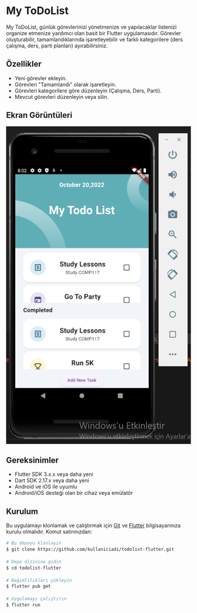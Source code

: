 # My ToDoList

My ToDoList, günlük görevlerinizi yönetmenize ve yapılacaklar listenizi organize etmenize yardımcı olan basit bir Flutter uygulamasıdır. Görevler oluşturabilir, tamamlandıklarında işaretleyebilir ve farklı kategorilere (ders çalışma, ders, parti planları) ayırabilirsiniz.

## Özellikler

- Yeni görevler ekleyin.
- Görevleri "Tamamlandı" olarak işaretleyin.
- Görevleri kategorilere göre düzenleyin (Çalışma, Ders, Parti).
- Mevcut görevleri düzenleyin veya silin.

## Ekran Görüntüleri

![Uygulama Ekran Görüntüsü](https://github.com/FurkanUtkayDemirbas/flutter-project/blob/main/7.png) <!-- Uygulamanızın ekran görüntüsü ile değiştirin -->

## Gereksinimler

- Flutter SDK 3.x.x veya daha yeni
- Dart SDK 2.17.x veya daha yeni
- Android ve iOS ile uyumlu
- Android/iOS desteği olan bir cihaz veya emülatör

## Kurulum

Bu uygulamayı klonlamak ve çalıştırmak için [Git](https://git-scm.com) ve [Flutter](https://flutter.dev/) bilgisayarınıza kurulu olmalıdır. Komut satırınızdan:

```bash
# Bu depoyu klonlayın
$ git clone https://github.com/kullaniciadi/todolist-flutter.git

# Depo dizinine gidin
$ cd todolist-flutter

# Bağımlılıkları yükleyin
$ flutter pub get

# Uygulamayı çalıştırın
$ flutter run



















